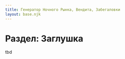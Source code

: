 ```yaml
---
title: Генератор Ночного Рынка, Вендита, Забегаловки
layout: base.njk
---
```


# Раздел: Заглушка

tbd